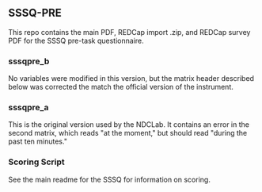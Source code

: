 ## SSSQ-PRE

This repo contains the main PDF, REDCap import .zip, and REDCap survey PDF for the SSSQ pre-task questionnaire.

### sssqpre_b
No variables were modified in this version, but the matrix header described below was corrected the match the official version of the instrument.


### sssqpre_a
This is the original version used by the NDCLab.  It contains an error in the second matrix, which reads "at the moment," but should read "during the past ten minutes."


### Scoring Script
See the main readme for the SSSQ for information on scoring.

